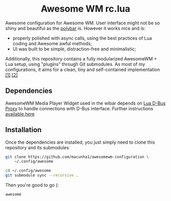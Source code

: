 <h1 align="center">Awesome WM rc.lua</h1>

Awesome configuration for Awesome WM. User interface might not be so shiny and
beautiful as the [polybar](https://github.com/polybar/polybar) is. However it
works nice and is:

  + properly polished with async calls, using the best practices of Lua coding
    and Awesome awful methods;
  + UI was built to be simple, distraction-free and minimalistic;

Additionally, this repository contains a fully modularized AwesomeWM + Lua
setup, using "plugins" through Git submodules. As most of my configurations, it
aims for a clean, tiny and self-contained implementation
[[1]](https://github.com/macunha1/definitely-not-vimrc)
[[2]](https://github.com/macunha1/configuration.nix)

## Dependencies

AwesomeWM Media Player Widget used in the wibar depends on [Lua D-Bus
Proxy](https://github.com/stefano-m/lua-dbus_proxy) to handle connections with
D-Bus interface. Further instructions [available here](https://github.com/macunha1/awesomewm-media-player-widget#installation)

## Installation

Once the dependencies are installed, you just simply need to clone this
repository and its submodules

``` sh
git clone https://github.com/macunha1/awesomewm-configuration \
    ~/.config/awesome

cd ~/.config/awesome
git submodule sync --recursive .
```

Then you're good to go (:

``` sh
awesome
```
